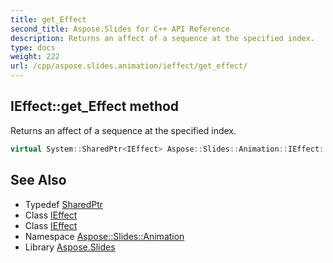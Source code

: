 ```yaml
---
title: get_Effect
second_title: Aspose.Slides for C++ API Reference
description: Returns an affect of a sequence at the specified index.
type: docs
weight: 222
url: /cpp/aspose.slides.animation/ieffect/get_effect/
---
```

## IEffect::get_Effect method


Returns an affect of a sequence at the specified index.

```cpp
virtual System::SharedPtr<IEffect> Aspose::Slides::Animation::IEffect::get_Effect(int32_t index)=0
```

## See Also

* Typedef [SharedPtr](../../../system/sharedptr/)
* Class [IEffect](../)
* Class [IEffect](../)
* Namespace [Aspose::Slides::Animation](../../)
* Library [Aspose.Slides](../../../)
